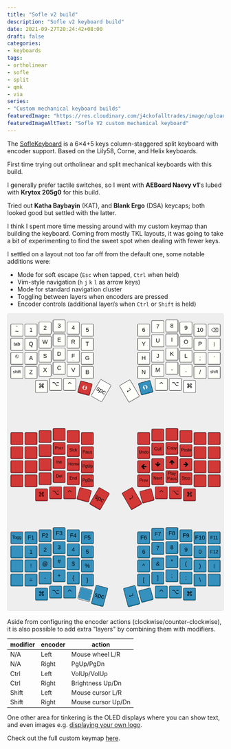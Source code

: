```yaml
---
title: "Sofle v2 build"
description: "Sofle v2 keyboard build"
date: 2021-09-27T20:24:42+08:00
draft: false
categories:
- keyboards
tags:
- ortholinear
- sofle
- split
- qmk
- via
series:
- "Custom mechanical keyboard builds"
featuredImage: "https://res.cloudinary.com/j4ckofalltrades/image/upload/v1631712479/keebs/sofle/sofle_t9qeaa.jpg"
featuredImageAltText: "Sofle V2 custom mechanical keyboard"
---
```


The [SofleKeyboard](https://josef-adamcik.cz/electronics/let-me-introduce-you-sofle-keyboard-split-keyboard-based-on-lily58.html)
is a 6×4+5 keys column-staggered split keyboard with encoder support. Based on the Lily58, Corne, and Helix keyboards.

First time trying out ortholinear and split mechanical keyboards with this build.

I generally prefer tactile switches, so I went with **AEBoard Naevy v1**'s lubed with **Krytox 205g0** for this build.

Tried out **Katha Baybayin** (KAT), and **Blank Ergo** (DSA) keycaps; both looked good but settled with the latter.

I think I spent more time messing around with my custom keymap than building the keyboard.
Coming from mostly TKL layouts, it was going to take a bit of experimenting to find the
sweet spot when dealing with fewer keys.

I settled on a layout not too far off from the default one, some notable additions were:

- Mode for soft escape (`Esc` when tapped, `Ctrl` when held)
- Vim-style navigation (`h` `j` `k` `l` as arrow keys)
- Mode for standard navigation cluster
- Toggling between layers when encoders are pressed
- Encoder controls (additional layer/s when `Ctrl` or `Shift` is held)

![SofleKeyboard custom keymap](https://raw.githubusercontent.com/j4ckofalltrades/keebs/master/sofle-v2/assets/soflekeyboard.png)

Aside from configuring the encoder actions (clockwise/counter-clockwise), it is also possible
to add extra "layers" by combining them with modifiers.

| modifier | encoder | action             |
| -------- | ------- | ------------------ |
| N/A      | Left    | Mouse wheel L/R    |
| N/A      | Right   | PgUp/PgDn          |
| Ctrl     | Left    | VolUp/VolUp        |
| Ctrl     | Right   | Brightness Up/Dn   |
| Shift    | Left    | Mouse cursor L/R   |
| Shift    | Right   | Mouse cursor Up/Dn |

One other area for tinkering is the OLED displays where you can show text, and even images e.g. [displaying your own logo](https://docs.qmk.fm/#/feature_oled_driver?id=logo-example).

Check out the full custom keymap [here](https://github.com/j4ckofalltrades/keebs/tree/master/sofle-v2).
